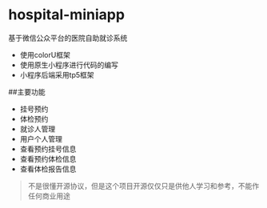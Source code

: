 # hospital-miniapp
基于微信公众平台的医院自助就诊系统

- 使用colorU框架
- 使用原生小程序进行代码的编写
- 小程序后端采用tp5框架

##主要功能

- 挂号预约
- 体检预约
- 就诊人管理
- 用户个人管理
- 查看预约挂号信息
- 查看预约体检信息
- 查看体检报告信息

> 不是很懂开源协议，但是这个项目开源仅仅只是供他人学习和参考，不能作任何商业用途